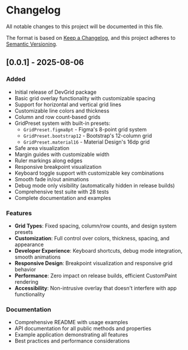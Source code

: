 # Changelog

All notable changes to this project will be documented in this file.

The format is based on [Keep a Changelog](https://keepachangelog.com/en/1.0.0/),
and this project adheres to [Semantic Versioning](https://semver.org/spec/v2.0.0.html).

## [0.0.1] - 2025-08-06

### Added
- Initial release of DevGrid package
- Basic grid overlay functionality with customizable spacing
- Support for horizontal and vertical grid lines
- Customizable line colors and thickness
- Column and row count-based grids
- GridPreset system with built-in presets:
  - `GridPreset.figma8pt` - Figma's 8-point grid system
  - `GridPreset.bootstrap12` - Bootstrap's 12-column grid
  - `GridPreset.material16` - Material Design's 16dp grid
- Safe area visualization
- Margin guides with customizable width
- Ruler markings along edges
- Responsive breakpoint visualization
- Keyboard toggle support with customizable key combinations
- Smooth fade in/out animations
- Debug mode only visibility (automatically hidden in release builds)
- Comprehensive test suite with 28 tests
- Complete documentation and examples

### Features
- **Grid Types**: Fixed spacing, column/row counts, and design system presets
- **Customization**: Full control over colors, thickness, spacing, and appearance
- **Developer Experience**: Keyboard shortcuts, debug mode integration, smooth animations
- **Responsive Design**: Breakpoint visualization and responsive grid behavior
- **Performance**: Zero impact on release builds, efficient CustomPaint rendering
- **Accessibility**: Non-intrusive overlay that doesn't interfere with app functionality

### Documentation
- Comprehensive README with usage examples
- API documentation for all public methods and properties
- Example application demonstrating all features
- Best practices and performance considerations
